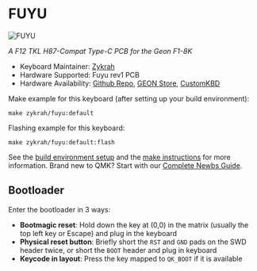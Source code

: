 # FUYU

![FUYU](https://i.imgur.com/uWB5EqJ.png)

*A F12 TKL H87-Compat Type-C PCB for the Geon F1-8K*

* Keyboard Maintainer: [Zykrah](https://github.com/zykrah)
* Hardware Supported: Fuyu rev1 PCB
* Hardware Availability: [Github Repo](https://github.com/zykrah/fuyu), [GEON Store](https://geon.works/products/fuyu-pcb-for-f1-8k), [CustomKBD](https://customkbd.com/products/fuyu-pcb-for-f1-8k)

Make example for this keyboard (after setting up your build environment):

    make zykrah/fuyu:default

Flashing example for this keyboard:

    make zykrah/fuyu:default:flash

See the [build environment setup](https://docs.qmk.fm/#/getting_started_build_tools) and the [make instructions](https://docs.qmk.fm/#/getting_started_make_guide) for more information. Brand new to QMK? Start with our [Complete Newbs Guide](https://docs.qmk.fm/#/newbs).

## Bootloader

Enter the bootloader in 3 ways:

* **Bootmagic reset**: Hold down the key at (0,0) in the matrix (usually the top left key or Escape) and plug in the keyboard
* **Physical reset button**: Briefly short the `RST` and `GND` pads on the SWD header twice, or short the `BOOT` header and plug in keyboard
* **Keycode in layout**: Press the key mapped to `QK_BOOT` if it is available
